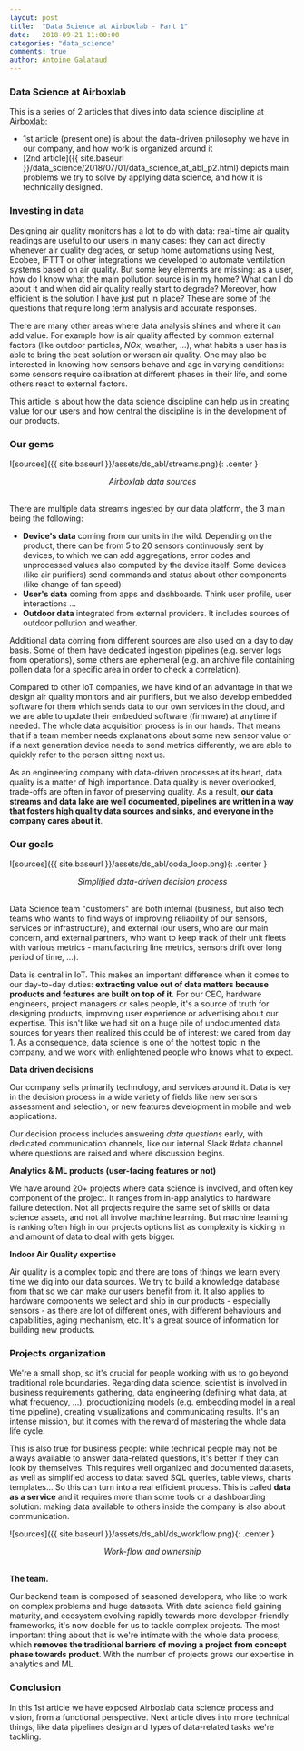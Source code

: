 ```yaml
---
layout: post
title:  "Data Science at Airboxlab - Part 1"
date:   2018-09-21 11:00:00
categories: "data_science"
comments: true
author: Antoine Galataud
---
```


<style type="text/css">
.center {
    display:block;
    margin: 0 auto;
}
</style>

### Data Science at Airboxlab

This is a series of 2 articles that dives into data science discipline at [Airboxlab](https://foobot.io):

- 1st article (present one) is about the data-driven philosophy we have in our company, and how work is organized around it
- [2nd article]({{ site.baseurl }}/data_science/2018/07/01/data_science_at_abl_p2.html) depicts main problems we try to solve by applying data science, and how it is technically designed. 

### Investing in data

Designing air quality monitors has a lot to do with data: real-time air quality readings are useful to our users in many cases: they can act directly whenever air quality degrades, or setup home automations using Nest, Ecobee, IFTTT or other integrations we developed to automate ventilation systems based on air quality. 
But some key elements are missing: as a user, how do I know what the main pollution source is in my home? What can I do about it and when did air quality really start to degrade? Moreover, how efficient is the solution I have just put in place? These are some of the questions that require long term analysis and accurate responses. 

There are many other areas where data analysis shines and where it can add value. For example how is air quality affected by common external factors (like outdoor particles, _NOx_, weather, ...), what habits a user has is able to bring the best solution or worsen air quality. One may also be interested in knowing how sensors behave and age in varying conditions: some sensors require calibration at different phases in their life, and some others react to external factors. 

This article is about how the data science discipline can help us in creating value for our users and how central the discipline is in the development of our products.

### Our gems

![sources]({{ site.baseurl }}/assets/ds_abl/streams.png){: .center }
<center><i>Airboxlab data sources</i></center>
<br/>

There are multiple data streams ingested by our data platform, the 3 main being the following:

- **Device's data** coming from our units in the wild. Depending on the product, there can be from 5 to 20 sensors continuously sent by devices, to which we can add aggregations, error codes and unprocessed values also computed by the device itself. Some devices (like air purifiers) send commands and status about other components (like change of fan speed)
- **User's data** coming from apps and dashboards. Think user profile, user interactions ...
- **Outdoor data** integrated from external providers. It includes sources of outdoor pollution and weather.

Additional data coming from different sources are also used on a day to day basis. Some of them have dedicated ingestion pipelines (e.g. server logs from operations), some others are ephemeral (e.g. an archive file containing pollen data for a specific area in order to check a correlation).

Compared to other IoT companies, we have kind of an advantage in that we design air quality monitors and air purifiers, but we also develop embedded software for them which sends data to our own services in the cloud, and we are able to update their embedded software (firmware) at anytime if needed. The whole data acquisition process is in our hands. That means that if a team member needs explanations about some new sensor value or if a next generation device needs to send metrics differently, we are able to quickly refer to the person sitting next us.

As an engineering company with data-driven processes at its heart, data quality is a matter of high importance. Data quality is never overlooked, trade-offs are often in favor of preserving quality. As a result, **our data streams and data lake are well documented, pipelines are written in a way that fosters high quality data sources and sinks, and everyone in the company cares about it**.

### Our goals

![sources]({{ site.baseurl }}/assets/ds_abl/ooda_loop.png){: .center }
<center><i>Simplified data-driven decision process</i></center>
<br/>

Data Science team "customers" are both internal (business, but also tech teams who wants to find ways of improving reliability of our sensors, services or infrastructure), and external (our users, who are our main concern, and external partners, who want to keep track of their unit fleets with various metrics - manufacturing line metrics, sensors drift over long period of time, ...).

Data is central in IoT. This makes an important difference when it comes to our day-to-day duties: **extracting value out of data matters because products and features are built on top of it**. For our CEO, hardware engineers, project managers or sales people, it's a source of truth for designing products, improving user experience or advertising about our expertise. This isn't like we had sit on a huge pile of undocumented data sources for years then realized this could be of interest: we cared from day 1. As a consequence, data science is one of the hottest topic in the company, and we work with enlightened people who knows what to expect.

**Data driven decisions**

Our company sells primarily technology, and services around it. Data is key in the decision process in a wide variety of fields like new sensors assessment and selection, or new features development in mobile and web applications.

Our decision process includes answering _data questions_ early, with dedicated communication channels, like our internal Slack #data channel where questions are raised and where discussion begins. 

**Analytics & ML products (user-facing features or not)**

We have around 20+ projects where data science is involved, and often key component of the project. It ranges from in-app analytics to hardware failure detection. Not all projects require the same set of skills or data science assets, and not all involve machine learning. But machine learning is ranking often high in our projects options list as complexity is kicking in and amount of data to deal with gets bigger.

**Indoor Air Quality expertise**

Air quality is a complex topic and there are tons of things we learn every time we dig into our data sources. We try to build a knowledge database from that so we can make our users benefit from it. It also applies to hardware components we select and ship in our products - especially sensors - as there are lot of different ones, with different behaviours and capabilities, aging mechanism, etc. It's a great source of information for building new products.

### Projects organization

We're a small shop, so it's crucial for people working with us to go beyond traditional role boundaries. Regarding data science, scientist is involved in business requirements gathering, data engineering (defining what data, at what frequency, ...), productionizing models (e.g. embedding model in a real time pipeline), creating visualizations and communicating results. It's an intense mission, but it comes with the reward of mastering the whole data life cycle.

This is also true for business people: while technical people may not be always available to answer data-related questions, it's better if they can look by themselves. This requires well organized and documented datasets, as well as simplified access to data: saved SQL queries, table views, charts templates... So this can turn into a real efficient process. This is called **data as a service** and it requires more than some tools or a dashboarding solution: making data available to others inside the company is also about communication.

![sources]({{ site.baseurl }}/assets/ds_abl/ds_workflow.png){: .center }
<center><i>Work-flow and ownership</i></center>
<br/>

**The team.**

Our backend team is composed of seasoned developers, who like to work on complex problems and huge datasets. With data science field gaining maturity, and ecosystem evolving rapidly towards more developer-friendly frameworks, it's now doable for us to tackle complex projects. The most important thing about that is we're intimate with the whole data process, which **removes the traditional barriers of moving a project from concept phase towards product**. With the number of projects grows our expertise in analytics and ML.

### Conclusion

In this 1st article we have exposed Airboxlab data science process and vision, from a functional perspective. Next article dives into more technical things, like data pipelines design and types of data-related tasks we're tackling.